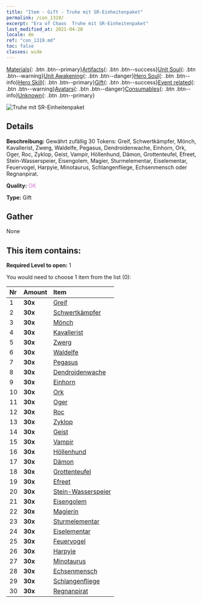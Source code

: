 ```yaml
---
title: "Item - Gift - Truhe mit SR-Einheitenpaket"
permalink: /con_1319/
excerpt: "Era of Chaos  Truhe mit SR-Einheitenpaket"
last_modified_at: 2021-04-28
locale: de
ref: "con_1319.md"
toc: false
classes: wide
---
```

 [Materials](/ItemsDE/){: .btn .btn--primary}[Artifacts](/ItemsDE/Artifacts/){: .btn .btn--success}[Unit Soul](/ItemsDE/UnitSoul/){: .btn .btn--warning}[Unit Awakening](/ItemsDE/UnitAwakening/){: .btn .btn--danger}[Hero Soul](/ItemsDE/HeroSoul/){: .btn .btn--info}[Hero Skill](/ItemsDE/HeroSkill/){: .btn .btn--primary}[Gift](/ItemsDE/Gift/){: .btn .btn--success}[Event related](/ItemsDE/Events/){: .btn .btn--warning}[Avatars](/ItemsDE/Avatars/){: .btn .btn--danger}[Consumables](/ItemsDE/Consumables/){: .btn .btn--info}[Unknown](/ItemsDE/Unknown/){: .btn .btn--primary}

 ![Truhe mit SR-Einheitenpaket](/images/t/i_907035.png)

## Details
 **Beschreibung:** Gewährt zufällig 30 Tokens: Greif, Schwertkämpfer, Mönch, Kavallerist, Zwerg, Waldelfe, Pegasus, Dendroidenwache, Einhorn, Ork, Oger, Roc, Zyklop, Geist, Vampir, Höllenhund, Dämon, Grottenteufel, Efreet, Stein-Wasserspeier, Eisengolem, Magier, Sturmelementar, Eiselementar, Feuervogel, Harpyie, Minotaurus, Schlangenfliege, Echsenmensch oder Regnanpirat.

 **Quality:** <span style="color: #DA70D6">OK</span>

 **Type:** Gift

## Gather

  None

## This item contains:

 **Required Level to open:** 1

 You would need to choose 1 item from the list (0):

  | Nr | Amount |     Item    |
  |:---|:-------|:------------|
  | 1 |  **30x** | [Greif](/ItemsDE/unt_192/) |  | 
  | 2 |  **30x** | [Schwertkämpfer](/ItemsDE/unt_193/) |  | 
  | 3 |  **30x** | [Mönch](/ItemsDE/unt_194/) |  | 
  | 4 |  **30x** | [Kavallerist](/ItemsDE/unt_195/) |  | 
  | 5 |  **30x** | [Zwerg](/ItemsDE/unt_200/) |  | 
  | 6 |  **30x** | [Waldelfe](/ItemsDE/unt_201/) |  | 
  | 7 |  **30x** | [Pegasus](/ItemsDE/unt_202/) |  | 
  | 8 |  **30x** | [Dendroidenwache](/ItemsDE/unt_203/) |  | 
  | 9 |  **30x** | [Einhorn](/ItemsDE/unt_204/) |  | 
  | 10 |  **30x** | [Ork](/ItemsDE/unt_219/) |  | 
  | 11 |  **30x** | [Oger](/ItemsDE/unt_220/) |  | 
  | 12 |  **30x** | [Roc](/ItemsDE/unt_221/) |  | 
  | 13 |  **30x** | [Zyklop](/ItemsDE/unt_222/) |  | 
  | 14 |  **30x** | [Geist](/ItemsDE/unt_210/) |  | 
  | 15 |  **30x** | [Vampir](/ItemsDE/unt_211/) |  | 
  | 16 |  **30x** | [Höllenhund](/ItemsDE/unt_228/) |  | 
  | 17 |  **30x** | [Dämon](/ItemsDE/unt_229/) |  | 
  | 18 |  **30x** | [Grottenteufel](/ItemsDE/unt_230/) |  | 
  | 19 |  **30x** | [Efreet](/ItemsDE/unt_231/) |  | 
  | 20 |  **30x** | [Stein-Wasserspeier](/ItemsDE/unt_236/) |  | 
  | 21 |  **30x** | [Eisengolem](/ItemsDE/unt_237/) |  | 
  | 22 |  **30x** | [Magierin](/ItemsDE/unt_238/) |  | 
  | 23 |  **30x** | [Sturmelementar](/ItemsDE/unt_263/) |  | 
  | 24 |  **30x** | [Eiselementar](/ItemsDE/unt_264/) |  | 
  | 25 |  **30x** | [Feuervogel](/ItemsDE/unt_268/) |  | 
  | 26 |  **30x** | [Harpyie](/ItemsDE/unt_245/) |  | 
  | 27 |  **30x** | [Minotaurus](/ItemsDE/unt_248/) |  | 
  | 28 |  **30x** | [Echsenmensch](/ItemsDE/unt_254/) |  | 
  | 29 |  **30x** | [Schlangenfliege](/ItemsDE/unt_255/) |  | 
  | 30 |  **30x** | [Regnanpirat](/ItemsDE/unt_273/) |  | 
